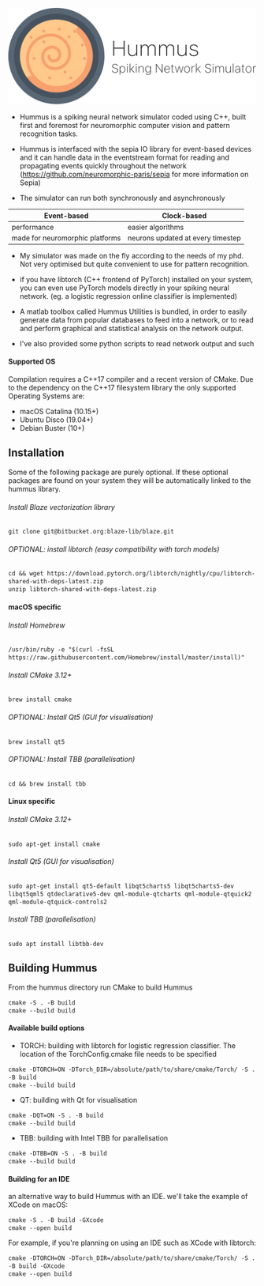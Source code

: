 ![Logo](resources/hummus_logo.png)

* Hummus is a spiking neural network simulator coded using C++, built first and foremost for neuromorphic computer vision and pattern recognition tasks.

* Hummus is interfaced with the sepia IO library for event-based devices and it can handle data in the eventstream format for reading and propagating events quickly throughout the network (https://github.com/neuromorphic-paris/sepia for more information on Sepia)

* The simulator can run both synchronously and asynchronously

Event-based | Clock-based
------------|------------------
performance | easier algorithms
made for neuromorphic platforms | neurons updated at every timestep

* My simulator was made on the fly according to the needs of my phd. Not very optimised but quite convenient to use for pattern recognition.

* if you have libtorch (C++ frontend of PyTorch) installed on your system, you can even use PyTorch models directly in your spiking neural network. (eg. a logistic regression online classifier is implemented)

* A matlab toolbox called Hummus Utilities is bundled, in order to easily generate data from popular databases to feed into a network, or to read and perform graphical and statistical analysis on the network output.

* I've also provided some python scripts to read network output and such

#### **Supported OS**
Compilation requires a C++17 compiler and a recent version of CMake. Due to the dependency on the C++17 filesystem library the only supported Operating Systems are:

* macOS Catalina (10.15+)
* Ubuntu Disco (19.04+)
* Debian Buster (10+)

## Installation

Some of the following package are purely optional. If these optional packages are found on your system they will be automatically linked to the hummus library.

###### Install Blaze vectorization library
```
git clone git@bitbucket.org:blaze-lib/blaze.git
```

###### OPTIONAL: install libtorch (easy compatibility with torch models)
~~~~
cd && wget https://download.pytorch.org/libtorch/nightly/cpu/libtorch-shared-with-deps-latest.zip
unzip libtorch-shared-with-deps-latest.zip
~~~~

#### macOS specific

###### Install Homebrew
~~~~
/usr/bin/ruby -e "$(curl -fsSL https://raw.githubusercontent.com/Homebrew/install/master/install)"
~~~~

###### Install CMake 3.12+
~~~~
brew install cmake
~~~~

###### OPTIONAL: Install Qt5 (GUI for visualisation)
~~~~
brew install qt5
~~~~

###### OPTIONAL: Install TBB (parallelisation)
~~~~
cd && brew install tbb
~~~~

#### Linux specific

###### Install CMake 3.12+
~~~~
sudo apt-get install cmake
~~~~

###### Install Qt5 (GUI for visualisation)
~~~~
sudo apt-get install qt5-default libqt5charts5 libqt5charts5-dev libqt5qml5 qtdeclarative5-dev qml-module-qtcharts qml-module-qtquick2 qml-module-qtquick-controls2
~~~~

###### Install TBB (parallelisation)
~~~~
sudo apt install libtbb-dev
~~~~

## Building Hummus

From the hummus directory run CMake to build Hummus
~~~~
cmake -S . -B build
cmake --build build
~~~~

#### Available build options
* TORCH: building with libtorch for logistic regression classifier. The location of the TorchConfig.cmake file needs to be specified
~~~~
cmake -DTORCH=ON -DTorch_DIR=/absolute/path/to/share/cmake/Torch/ -S . -B build
cmake --build build
~~~~

* QT: building with Qt for visualisation
~~~~
cmake -DQT=ON -S . -B build
cmake --build build
~~~~

* TBB: building with Intel TBB for parallelisation
~~~~
cmake -DTBB=ON -S . -B build
cmake --build build
~~~~

#### Building for an IDE
an alternative way to build Hummus with an IDE. we'll take the example of XCode on macOS:
~~~~
cmake -S . -B build -GXcode
cmake --open build
~~~~

For example, if you're planning on using an IDE such as XCode with libtorch:

~~~~
cmake -DTORCH=ON -DTorch_DIR=/absolute/path/to/share/cmake/Torch/ -S . -B build -GXcode
cmake --open build
~~~~
